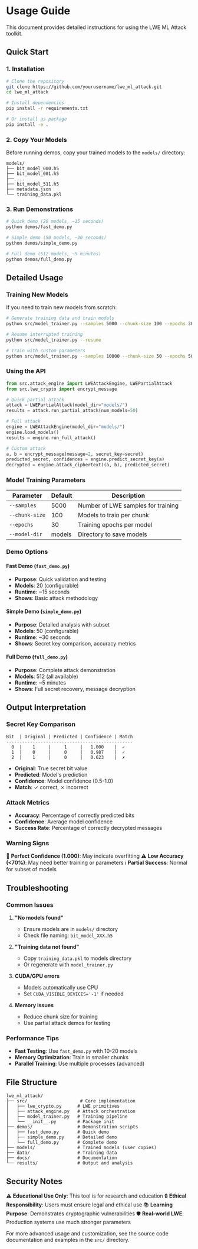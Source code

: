 # Usage Guide

This document provides detailed instructions for using the LWE ML Attack toolkit.

## Quick Start

### 1. Installation

```bash
# Clone the repository
git clone https://github.com/yourusername/lwe_ml_attack.git
cd lwe_ml_attack

# Install dependencies
pip install -r requirements.txt

# Or install as package
pip install -e .
```

### 2. Copy Your Models

Before running demos, copy your trained models to the `models/` directory:

```
models/
├── bit_model_000.h5
├── bit_model_001.h5
├── ...
├── bit_model_511.h5
├── metadata.json
└── training_data.pkl
```

### 3. Run Demonstrations

```bash
# Quick demo (20 models, ~15 seconds)
python demos/fast_demo.py

# Simple demo (50 models, ~30 seconds) 
python demos/simple_demo.py

# Full demo (512 models, ~5 minutes)
python demos/full_demo.py
```

## Detailed Usage

### Training New Models

If you need to train new models from scratch:

```bash
# Generate training data and train models
python src/model_trainer.py --samples 5000 --chunk-size 100 --epochs 30

# Resume interrupted training
python src/model_trainer.py --resume

# Train with custom parameters
python src/model_trainer.py --samples 10000 --chunk-size 50 --epochs 50 --model-dir custom_models/
```

### Using the API

```python
from src.attack_engine import LWEAttackEngine, LWEPartialAttack
from src.lwe_crypto import encrypt_message

# Quick partial attack
attack = LWEPartialAttack(model_dir="models/")
results = attack.run_partial_attack(num_models=50)

# Full attack
engine = LWEAttackEngine(model_dir="models/")
engine.load_models()
results = engine.run_full_attack()

# Custom attack
a, b = encrypt_message(message=2, secret_key=secret)
predicted_secret, confidences = engine.predict_secret_key(a)
decrypted = engine.attack_ciphertext((a, b), predicted_secret)
```

### Model Training Parameters

| Parameter | Default | Description |
|-----------|---------|-------------|
| `--samples` | 5000 | Number of LWE samples for training |
| `--chunk-size` | 100 | Models to train per chunk |
| `--epochs` | 30 | Training epochs per model |
| `--model-dir` | models | Directory to save models |

### Demo Options

#### Fast Demo (`fast_demo.py`)
- **Purpose**: Quick validation and testing
- **Models**: 20 (configurable)
- **Runtime**: ~15 seconds
- **Shows**: Basic attack methodology

#### Simple Demo (`simple_demo.py`)
- **Purpose**: Detailed analysis with subset
- **Models**: 50 (configurable)  
- **Runtime**: ~30 seconds
- **Shows**: Secret key comparison, accuracy metrics

#### Full Demo (`full_demo.py`)
- **Purpose**: Complete attack demonstration
- **Models**: 512 (all available)
- **Runtime**: ~5 minutes
- **Shows**: Full secret recovery, message decryption

## Output Interpretation

### Secret Key Comparison
```
Bit  | Original | Predicted | Confidence | Match
------------------------------------------------
  0  |    1     |     1     |   1.000    |  ✓
  1  |    0     |     0     |   0.987    |  ✓
  2  |    1     |     0     |   0.623    |  ✗
```

- **Original**: True secret bit value
- **Predicted**: Model's prediction
- **Confidence**: Model confidence (0.5-1.0)
- **Match**: ✓ correct, ✗ incorrect

### Attack Metrics

- **Accuracy**: Percentage of correctly predicted bits
- **Confidence**: Average model confidence
- **Success Rate**: Percentage of correctly decrypted messages

### Warning Signs

🚨 **Perfect Confidence (1.000)**: May indicate overfitting
⚠️ **Low Accuracy (<70%)**: May need better training or parameters
ℹ️ **Partial Success**: Normal for subset of models

## Troubleshooting

### Common Issues

1. **"No models found"**
   - Ensure models are in `models/` directory
   - Check file naming: `bit_model_XXX.h5`

2. **"Training data not found"**
   - Copy `training_data.pkl` to models directory
   - Or regenerate with `model_trainer.py`

3. **CUDA/GPU errors**
   - Models automatically use CPU
   - Set `CUDA_VISIBLE_DEVICES='-1'` if needed

4. **Memory issues**
   - Reduce chunk size for training
   - Use partial attack demos for testing

### Performance Tips

- **Fast Testing**: Use `fast_demo.py` with 10-20 models
- **Memory Optimization**: Train in smaller chunks
- **Parallel Training**: Use multiple processes (advanced)

## File Structure

```
lwe_ml_attack/
├── src/                    # Core implementation
│   ├── lwe_crypto.py      # LWE primitives
│   ├── attack_engine.py   # Attack orchestration  
│   ├── model_trainer.py   # Training pipeline
│   └── __init__.py        # Package init
├── demos/                 # Demonstration scripts
│   ├── fast_demo.py       # Quick demo
│   ├── simple_demo.py     # Detailed demo
│   └── full_demo.py       # Complete demo
├── models/                # Trained models (user copies)
├── data/                  # Training data
├── docs/                  # Documentation
└── results/               # Output and analysis
```

## Security Notes

⚠️ **Educational Use Only**: This tool is for research and education
🔒 **Ethical Responsibility**: Users must ensure legal and ethical use
📚 **Learning Purpose**: Demonstrates cryptographic vulnerabilities
🛡️ **Real-world LWE**: Production systems use much stronger parameters

For more advanced usage and customization, see the source code documentation and examples in the `src/` directory.
